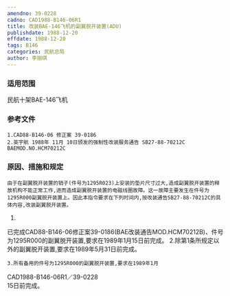 ```yaml
---
amendno: 39-0228
cadno: CAD1988-B146-06R1
title: 改装BAE-146飞机的副翼脱开装置(ADU)
publishdate: 1988-12-20
effdate: 1988-12-20
tags: B146
categories: 民航总局
author: 李丽琪
---
```


### 适用范围 
民航十架BAE-146飞机

<!--more-->
### 参考文件
    1.CAD88-B146-06 修正案 39-0186 
    2.英宇航 1988年 11月 10日颁发的强制性改装服务通告 SB27-88-70212C BAEMOD.NO.HCM70212C 

### 原因、措施和规定 
    由于在副翼脱开装置的销子(件号为1295R023)上安装的垫片尺寸过大,造成副翼脱开装置的释放机构不能正常工作,进而造成副翼脱开装置的电磁线圈故障。这一故障主要发生在件号为1295R000副翼脱开装置上。因此本指令要求在下列时间内,按改装通告SB27-88-70212C的具体内容,改装副翼脱开装置。 
1.
已完成CAD88-B146-06修正案39-0186(BAE改装通告MOD.HCM70212B)、件号为1295R000的副翼脱开装置,要求在1989年1月15日前完成。 
    2.除第1条所规定以外的副翼脱开装置,要求在1989年5月31日前完成。 

    3.所有备用的件号为1295R000的副翼脱开装置,要求在1989年1月
  CAD1988-B146-06R1／39-0228   
15日前完成。
